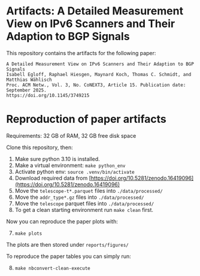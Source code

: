 

Artifacts: A Detailed Measurement View on IPv6 Scanners and Their Adaption to BGP Signals
===

This repository contains the artifacts for the following paper:
```
A Detailed Measurement View on IPv6 Scanners and Their Adaption to BGP Signals
Isabell Egloff, Raphael Hiesgen, Maynard Koch, Thomas C. Schmidt, and Matthias Wählisch
Proc. ACM Netw., Vol. 3, No. CoNEXT3, Article 15. Publication date: September 2025.
https://doi.org/10.1145/3749215
```

# Reproduction of paper artifacts

Requirements: 32 GB of RAM, 32 GB free disk space

Clone this repository, then: 
1. Make sure python 3.10 is installed.
2. Make a virtual environment: `make python_env`
3. Activate python env: `source .venv/bin/activate`
4. Download required data from [https://doi.org/10.5281/zenodo.16419096](https://doi.org/10.5281/zenodo.16419096)
5. Move the `telescope-t*.parquet` files into `./data/processed/`
5. Move the `addr_type*.gz` files into `./data/processed/`
5. Move the `telescope` parquet files into `./data/processed/`
6. To get a clean starting environment run `make clean` first.

Now you can reproduce the paper plots with: 

7. `make plots`

The plots are then stored under `reports/figures/`

To reproduce the paper tables you can simply run:

8. `make nbconvert-clean-execute`
